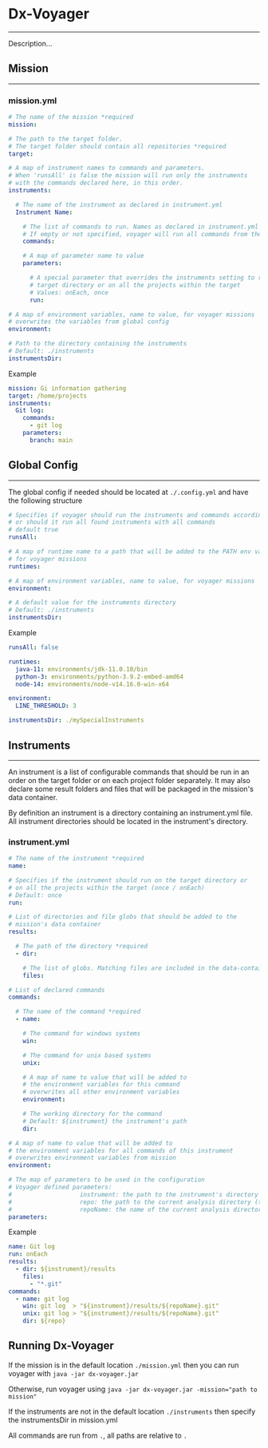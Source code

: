 # Dx-Voyager

---
Description...

## Mission

---

### mission.yml

```yaml
# The name of the mission *required
mission:

# The path to the target folder.
# The target folder should contain all repositories *required 
target:

# A map of instrument names to commands and parameters.
# When 'runsAll' is false the mission will run only the instruments 
# with the commands declared here, in this order.
instruments:

  # The name of the instrument as declared in instrument.yml
  Instrument Name:

    # The list of commands to run. Names as declared in instrument.yml
    # If empty or not specified, voyager will run all commands from the instrument 
    commands:

    # A map of parameter name to value
    parameters:

      # A special parameter that overrides the instruments setting to run on the 
      # target directory or on all the projects within the target
      # Values: onEach, once
      run:

# A map of environment variables, name to value, for voyager missions
# overwrites the variables from global config
environment:

# Path to the directory containing the instruments
# Default: ./instruments 
instrumentsDir:
```

Example

```yaml
mission: Gi information gathering
target: /home/projects
instruments:
  Git log:
    commands:
      - git log
    parameters:
      branch: main
```

## Global Config

---
The global config if needed should be located at `./.config.yml` and have the following structure

```yaml
# Specifies if voyager should run the instruments and commands according to the mission 
# or should it run all found instruments with all commands
# default true
runsAll:

# A map of runtime name to a path that will be added to the PATH env variable
# for voyager missions
runtimes:

# A map of environment variables, name to value, for voyager missions
environment:

# A default value for the instruments directory
# Default: ./instruments
instrumentsDir:
```

Example

```yaml
runsAll: false

runtimes:
  java-11: environments/jdk-11.0.10/bin
  python-3: environments/python-3.9.2-embed-amd64
  node-14: environments/node-v14.16.0-win-x64

environment:
  LINE_THRESHOLD: 3

instrumentsDir: ./mySpecialInstruments
```

## Instruments

---
An instrument is a list of configurable commands that should be run in an order on the target folder or on each project
folder separately. It may also declare some result folders and files that will be packaged in the mission's data
container.

By definition an instrument is a directory containing an instrument.yml file. All instrument directories should be
located in the instrument's directory.

### instrument.yml

```yaml
# The name of the instrument *required
name:

# Specifies if the instrument should run on the target directory or 
# on all the projects within the target (once / onEach)
# Default: once
run:

# List of directories and file globs that should be added to the 
# mission's data container 
results:

  # The path of the directory *required
  - dir:

    # The list of globs. Matching files are included in the data-container
    files:

# List of declared commands 
commands:

  # The name of the command *required
  - name:

    # The command for windows systems
    win:

    # The command for unix based systems
    unix:

    # A map of name to value that will be added to 
    # the environment variables for this command
    # overwrites all other environment variables
    environment:

    # The working directory for the command
    # Default: ${instrument} the instrument's path
    dir:

# A map of name to value that will be added to 
# the environment variables for all commands of this instrument
# overwrites environment variables from mission
environment:

# The map of parameters to be used in the configuration
# Voyager defined parameters:
#                   instrument: the path to the instrument's directory
#                   repo: the path to the current analysis directory (target/project)
#                   repoName: the name of the current analysis directory
parameters:
```

Example

```yaml
name: Git log
run: onEach
results:
  - dir: ${instrument}/results
    files:
      - "*.git"
commands:
  - name: git log
    win: git log  > "${instrument}/results/${repoName}.git"
    unix: git log > "${instrument}/results/${repoName}.git"
    dir: ${repo}
```

## Running Dx-Voyager

If the mission is in the default location `./mission.yml` then you can run voyager with `java -jar dx-voyager.jar`

Otherwise, run voyager using `java -jar dx-voyager.jar -mission="path to mission"`

If the instruments are not in the default location `./instruments` then specify the instrumentsDir in mission.yml

All commands are run from `.`, all paths are relative to `.`
